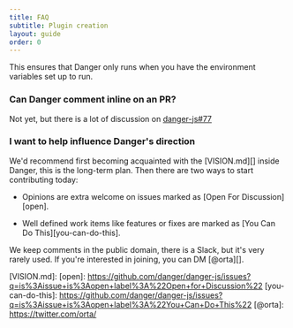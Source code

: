 ```yaml
---
title: FAQ
subtitle: Plugin creation
layout: guide
order: 0
---
```


This ensures that Danger only runs when you have the environment variables set up to run.

### Can Danger comment inline on an PR?

Not yet, but there is a lot of discussion on [danger-js#77][77]

### I want to help influence Danger's direction

We'd recommend first becoming acquainted with the [VISION.md][] inside Danger, this is the long-term plan. Then there are two ways to start contributing today:

 * Opinions are extra welcome on issues marked as [Open For Discussion][open].
 
 * Well defined work items like features or fixes are marked as [You Can Do This][you-can-do-this].

We keep comments in the public domain, there is a Slack, but it's very rarely used. If you're interested in joining, you can DM [@orta][].

[77]: https://github.com/danger/danger-js/issues/77
[VISION.md]: 
[open]: https://github.com/danger/danger-js/issues?q=is%3Aissue+is%3Aopen+label%3A%22Open+for+Discussion%22
[you-can-do-this]: https://github.com/danger/danger-js/issues?q=is%3Aissue+is%3Aopen+label%3A%22You+Can+Do+This%22
[@orta]: https://twitter.com/orta/
